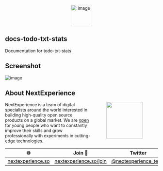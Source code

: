 <p align="center">
 <img src="https://cdn-icons-png.flaticon.com/512/423/423786.png" alt="image" width="70px">
</p>

## docs-todo-txt-stats
Documentation for todo-txt-stats

## Screenshot
![image](https://user-images.githubusercontent.com/123137817/214757389-96d0003a-59cd-4100-822e-0ea2fe21547f.png)

## About NextExperience

<img align="right" width="120" height="120" src="https://cdn-icons-png.flaticon.com/512/1600/1600856.png" hspace="50">

NextExperience is a team of digital specialists around the world interested in building high-quality open source products on a global market. We are [open](https://codex.so/join) for young people who want to constantly improve their skills and grow professionally with experiments in cutting-edge technologies.

| 🌐 | Join  👋  | Twitter | Instagram |
| -- | -- | -- | -- |
| [nextexperience.so](https://nextexperience.so) | [nextexperience.so/join](https://nextexperience.so/join) |[@nextexperience_team](http://twitter.com/nextexperience_team) | [@nextexperience_team](http://instagram.com/nextexperience_team/) |
